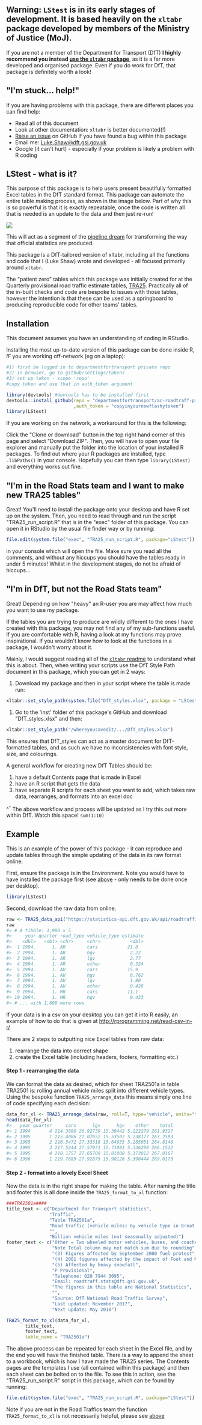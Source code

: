 
<!-- README.md is generated from README.Rmd. Please edit that file -->
**Warning: `LStest` is in its early stages of development.** It is based heavily on the `xltabr` package developed by members of the Ministry of Justice (MoJ).
---------------------------------------------------------------------------------------------------------------------------------------------------------------

If you are not a member of the Department for Transport (DfT) **I highly recommend you instead [use the `xltabr` package](https://github.com/moj-analytical-services/xltabr)**, as it is a far more developed and organised package. Even if you do work for DfT, that package is definitely worth a look!

"I'm stuck... help!"
--------------------

If you are having problems with this package, there are different places you can find help:

-   Read all of this document
-   Look at other documentation: `xltabr` is better documented(!)
-   [Raise an issue](https://github.com/departmentfortransport/ac-roadtraff-pipe/issues) on GitHub if you have found a bug within this package
-   Email me: <Luke.Shaw@dft.gsi.gov.uk>
-   Google (it can't hurt) - especially if your problem is likely a problem with R coding

LStest - what is it?
--------------------

This purpose of this package is to help users present beautifully formatted Excel tables in the DfT standard format. This package can automate the entire table making process, as shown in the image below. Part of why this is so powerful is that it is exactly repeatable, once the code is written all that is needed is an update to the data and then just re-run!

<img src="https://image.ibb.co/iWMyHx/flow_pipe.png?raw=TRUE" />

This will act as a segment of the [pipeline dream](https://ukgovdatascience.github.io/rap_companion/) for transforming the way that official statistics are produced.

This package is a DfT-tailored version of xltabr, including all the functions and code that I (Luke Shaw) wrote and developed - all focused primarily around `xltabr`.

The "patient zero" tables which this package was initially created for at the Quarterly provisional road traffic estimate tables, [TRA25](https://www.gov.uk/government/statistical-data-sets/tra25-quarterly-estimates). Practically all of the in-built checks and code are bespoke to issues with those tables, however the intention is that these can be used as a springboard to producing reproducible code for other teams' tables.

<a name="inst"></a> Installation
--------------------------------

This document assumes you have an understanding of coding in RStudio.

Installing the most up-to-date version of this package can be done inside R, *IF* you are working off-network (eg on a laptop):

``` r
#1) first be logged in to departmentfortransport private repo
#2) in browser, go to github/settings/tokens
#3) set up token - scope 'repo'
#copy token and use that in auth_token argument

library(devtools) #devtools has to be installed first
devtools::install_github(repo = "departmentfortransport/ac-roadtraff-pipe"
                         ,auth_token = "copyinyournewflashytoken")
library(LStest)
```

If you are working on the network, a workaround for this is the following:

Click the "Clone or download" button in the top right hand corner of this page and select "Download ZIP". Then, you will have to open your file explorer and manually put the folder into the location of your installed R packages. To find out where your R packages are installed, type `.libPaths()` in your console. Hopefully you can then type `library(LStest)` and everything works out fine.

<c name="SRF2"></c> "I'm in the Road Stats team and I want to make new TRA25 tables"
------------------------------------------------------------------------------------

Great! You'll need to install the package onto your desktop and have R set up on the system. Then, you need to read through and run the script "TRA25\_run\_script.R" that is in the "exec" folder of this package. You can open it in RStudio by the usual file finder way or by running:

``` r
file.edit(system.file("exec", "TRA25_run_script.R", package="LStest"))
```

in your console which will open the file. Make sure you read all the comments, and without any hiccups you should have the tables ready in under 5 minutes! Whilst in the development stages, do not be afraid of hiccups...

<b name="notSRF"></b> "I'm in DfT, but not the Road Stats team"
---------------------------------------------------------------

Great! Depending on how "heavy" an R-user you are may affect how much you want to use my package.

If the tables you are trying to produce are wildly different to the ones I have created with this package, you may not find any of my sub-functions useful. If you are comfortable with R, having a look at my functions may prove inspirational. If you wouldn't know how to look at the functions in a package, I wouldn't worry about it.

Mainly, I would suggest reading all of the [`xltabr` readme](https://github.com/moj-analytical-services/xltabr/) to understand what this is about. Then, when writing your scripts use the DfT Style Path document in this package, which you can get in 2 ways:

1.  Download my package and then in your script where the table is made run:

``` r
xltabr::set_style_path(system.file("DfT_styles.xlsx", package = "LStest"))
```

1.  Go to the 'inst' folder of this package's GitHub and download "DfT\_styles.xlsx" and then:

``` r
xltabr::set_style_path("/whereyousavedit/.../DfT_styles.xlsx")
```

This ensures that DfT\_styles can act as a master document for DfT-formatted tables, and as such we have no inconsistencies with font style, size, and colourings.

A general workflow for creating new DfT Tables should be:

1.  have a default Contents page that is made in Excel
2.  have an R script that gets the data
3.  have separate R scripts for each sheet you want to add, which takes raw data, rearranges, and formats into an excel doc

^<sup>^</sup> The above workflow and process will be updated as I try this out more within DfT. Watch this space! `sum(1:10)`

Example
-------

This is an example of the power of this package - it can reproduce and update tables through the simple updating of the data in its raw format online.

First, ensure the package is in the Environment. Note you would have to have installed the package first (see [above](#inst) - only needs to be done once per desktop).

``` r
library(LStest) 
```

Second, download the raw data from online.

``` r
raw <- TRA25_data_api("https://statistics-api.dft.gov.uk/api/roadtraffic/quarterly") 
raw
#> # A tibble: 1,900 x 5
#>     year quarter road_type vehicle_type estimate
#>    <dbl>   <dbl> <chr>     <chr>           <dbl>
#>  1 1994.      1. AR        cars           21.8  
#>  2 1994.      1. AR        hgv             2.22 
#>  3 1994.      1. AR        lgv             2.77 
#>  4 1994.      1. AR        other           0.324
#>  5 1994.      1. AU        cars           15.9  
#>  6 1994.      1. AU        hgv             0.762
#>  7 1994.      1. AU        lgv             1.80 
#>  8 1994.      1. AU        other           0.428
#>  9 1994.      1. MR        cars           11.1  
#> 10 1994.      1. MR        hgv             0.433
#> # ... with 1,890 more rows
```

If your data is in a csv on your desktop you can get it into R easily, an example of how to do that is given at <http://rprogramming.net/read-csv-in-r/>

There are 2 steps to outputting nice Excel tables from raw data:
1. rearrange the data into correct shape
2. create the Excel table (including headers, footers, formatting etc.)

#### Step 1 - rearranging the data

We can format the data as desired, which for sheet TRA2501a in table TRA2501 is: rolling annual vehicle miles split into different vehicle types. Using the bespoke function `TRA25_arrange_data` this means simply one line of code specifying each decision:

``` r
data_for_xl <- TRA25_arrange_data(raw, roll=T, type="vehicle", units="traffic", km_or_miles = "miles")
head(data_for_xl)
#>   year quarter     cars      lgv      hgv    other    total
#> 1 1994       4 214.3886 26.92739 15.39442 5.222279 261.9327
#> 2 1995       1 215.4086 27.07652 15.53502 5.238177 263.2583
#> 3 1995       2 216.5472 27.33318 15.64935 5.285051 264.8148
#> 4 1995       3 217.5244 27.57971 15.71081 5.336299 266.1512
#> 5 1995       4 218.1757 27.65709 15.81008 5.373812 267.0167
#> 6 1996       1 219.7889 27.92875 15.90126 5.398444 269.0173
```

#### Step 2 - format into a lovely Excel Sheet

Now the data is in the right shape for making the table. After naming the title and footer this is all done inside the `TRA25_format_to_xl` function:

``` r
###TRA2501a####
title_text <- c("Department for Transport statistics",
                "Traffic",
                "Table TRA2501a",
                "Road traffic (vehicle miles) by vehicle type in Great Britain, rolling annual totals from 1993",
                "",
                "Billion vehicle miles (not seasonally adjusted)")
footer_text <- c("Other = Two wheeled motor vehicles, buses, and coaches",
                 "Note Total column may not match sum due to rounding",
                 "(3) Figures affected by September 2000 fuel protest",
                 "(4) 2001 figures affected by the impact of Foot and Mouth disease",
                 "(5) Affected by heavy snowfall",
                 "P Provisional",
                 "Telephone: 020 7944 3095",
                 "Email: roadtraff.stats@dft.gsi.gov.uk",
                 "The figures in this table are National Statistics",
                 "",
                 "Source: DfT National Road Traffic Survey",
                 "Last updated: November 2017",
                 "Next update: May 2018")

TRA25_format_to_xl(data_for_xl,
       title_text,
       footer_text,
       table_name = "TRA2501a")
```

The above process can be repeated for each sheet in the Excel file, and by the end you will have the finished table. There is a way to append the sheet to a workbook, which is how I have made the TRA25 series. The Contents pages are the templates I use (all contained within this package) and then each sheet can be bolted on to the file. To see this in action, see the "TRA25\_run\_script.R" script in this package, which can be found by running:

``` r
file.edit(system.file("exec", "TRA25_run_script.R", package="LStest"))
```

Note if you are not in the Road Traffics team the function `TRA25_format_to_xl` is not necessarily helpful, please see [above](#notSRF)
